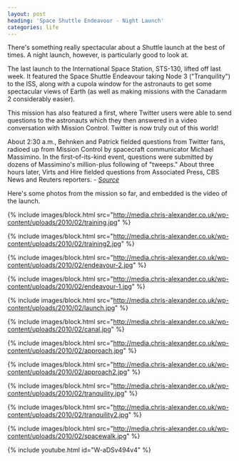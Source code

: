 ```yaml
---
layout: post
heading: 'Space Shuttle Endeavour - Night Launch'
categories: life
---
```


There's something really spectacular about a Shuttle launch at the best of times. A night launch, however, is particularly good to look at.

The last launch to the International Space Station, STS-130, lifted off last week. It featured the Space Shuttle Endeavour taking Node 3 ("Tranquility") to the ISS, along with a cupola window for the astronauts to get some spectacular views of Earth (as well as making missions with the Canadarm 2 considerably easier).

This mission has also featured a first, where Twitter users were able to send questions to the astronauts which they then answered in a video conversation with Mission Control. Twitter is now truly out of this world!

About 2:30 a.m., Behnken and Patrick fielded questions from Twitter fans, radioed up from Mission Control by spacecraft communicator Michael Massimino. In the first-of-its-kind event, questions were submitted by dozens of Massimino's million-plus following of "tweeps." About three hours later, Virts and Hire fielded questions from Associated Press, CBS News and Reuters reporters. - *[Source](http://www.nasa.gov/mission_pages/shuttle/main/index.html)*

Here's some photos from the mission so far, and embedded is the video of the launch.

{% include images/block.html src="http://media.chris-alexander.co.uk/wp-content/uploads/2010/02/training.jpg" %}

{% include images/block.html src="http://media.chris-alexander.co.uk/wp-content/uploads/2010/02/training2.jpg" %}

{% include images/block.html src="http://media.chris-alexander.co.uk/wp-content/uploads/2010/02/endeavour-2.jpg" %}

{% include images/block.html src="http://media.chris-alexander.co.uk/wp-content/uploads/2010/02/endeavour-1.jpg" %}

{% include images/block.html src="http://media.chris-alexander.co.uk/wp-content/uploads/2010/02/launch.jpg" %}

{% include images/block.html src="http://media.chris-alexander.co.uk/wp-content/uploads/2010/02/canal.jpg" %}

{% include images/block.html src="http://media.chris-alexander.co.uk/wp-content/uploads/2010/02/approach.jpg" %}

{% include images/block.html src="http://media.chris-alexander.co.uk/wp-content/uploads/2010/02/approach2.jpg" %}

{% include images/block.html src="http://media.chris-alexander.co.uk/wp-content/uploads/2010/02/tranquility.jpg" %}

{% include images/block.html src="http://media.chris-alexander.co.uk/wp-content/uploads/2010/02/tranquility2.jpg" %}

{% include images/block.html src="http://media.chris-alexander.co.uk/wp-content/uploads/2010/02/spacewalk.jpg" %}

{% include youtube.html id="W-aDSv494v4" %}
